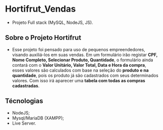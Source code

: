 # Hortifrut_Vendas
 - Projeto Full stack (MySQL, NodeJS, JS).
  
## Sobre o Projeto Hortifrut

- Esse projeto foi pensado para uso de pequenos empreendedores, visando auxiliá-los em suas vendas. Em um formulário irão registar **CPF, Nome Completo, Selecionar Produto, Quantidade**,  o formulário ainda contará com o **Valor Unitário, Valor Total, Data e Hora da compra**, esses valores são calculados com base na seleção do **produto e na quantidade**, pois os produto já são cadastrados com seus determinados valores. Com isso irá aparecer uma **tabela com todas as compras cadastradas**.

## Técnologias
- NodeJS;
- Mysql/MariaDB (XAMPP);
- Live Server.
